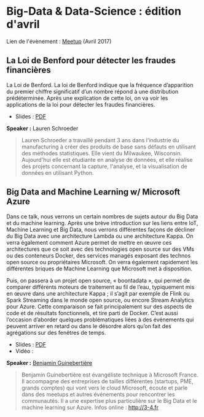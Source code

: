 # Big-Data & Data-Science : édition d'avril

Lien de l'évènement : [Meetup](https://www.meetup.com/fr-FR/Big-Data-Montpellier/events/238269956/) (Avril 2017)

## La Loi de Benford pour détecter les fraudes financières

La Loi de Benford. La loi de Benford indique que la fréquence d’apparition du premier chiffre significatif d’un nombre répond à une distribution prédéterminée. Après une explication de cette loi, on va voir les applications de la loi pour détecter les fraudes financières.

 * Slides : [PDF]()

**Speaker :** Lauren Schroeder

> Lauren Schroeder a travaillé pendant 3 ans dans l'industrie du manufacturing à créer des produits de base sans défauts en utilisant des méthodes statistiques. Elle vient du Milwaukee, Wisconsin. Aujourd'hui elle est étudiante en analyse de données, et elle réalise des projets concernant la capture, l'analyse, et la visualisation de données en utilisant Python.

## Big Data and Machine Learning w/ Microsoft Azure

Dans ce talk, nous verrons un certain nombres de sujets autour du Big Data et du machine learning. Après une brève introduction sur les liens entre IoT, Machine Learning et Big Data, nous verrons différentes façons de décliner du Big Data avec une architecture Lambda ou une architecture Kappa. On verra également comment Azure permet de mettre en œuvre ces architectures que ce soit avec des technologies open source sur des VMs ou des conteneurs Docker, des services managés exposant des technos open source ou propriétaires Microsoft. On verra également rapidement les différentes briques de Machine Learning que Microsoft met à disposition.

Puis, on passera à un projet open source, « boontadata », qui permet de comparer différents moteurs de traitement au fil de l’eau, typiquement mis en œuvre dans une architecture Kappa ; il s’agit par exemple de Flink ou Spark Streaming dans le monde open source, ou encore Stream Analytics pour Azure. Cette comparaison se fait principalement sur des aspects de code et de résultats fonctionnels, et tire parti de Docker. C’est aussi l’occasion d’aborder quelques problématiques liées à des événements qui peuvent arriver en retard ou dans le désordre alors qu’on fait des agrégations sur des fenêtres de temps.

 * Slides : [PDF](https://github.com/Big-Data-Data-Science-Montpellier/Meetups-Sources/blob/master/Meetup-April-2017/BigDataandMachineLearningMicrosoftAzure.pdf)
 * Vidéo : 
 
**Speaker :** [Benjamin Guinebertière](https://twitter.com/benjguin)

> Benjamin Guinebertière est évangéliste technique à Microsoft France. Il accompagne des entreprises de tailles différentes (startups, PME, grands comptes) qui vont vers le cloud Microsoft, écoute et parle dans des meetups et autres événements pour rencontrer les communautés. Il a une expertise plus particulière sur le Big Data et le machine learning sur Azure. Infos online : http://3-4.fr
